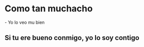 <h1> Como tan muchacho </h1>
- Yo lo veo mu bien
<h2> Si tu ere bueno conmigo, yo lo soy contigo</h2>
